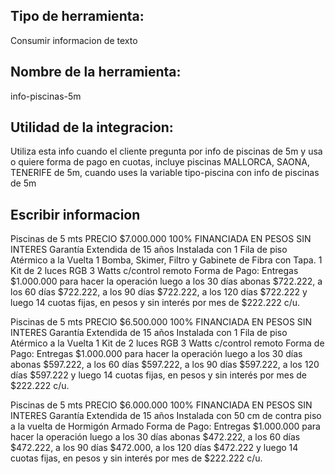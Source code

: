 ## Tipo de herramienta: 
Consumir informacion de texto

## Nombre de la herramienta:
info-piscinas-5m

## Utilidad de la integracion:
Utiliza esta info cuando el cliente pregunta por info de piscinas de 5m y usa o quiere forma de pago en cuotas, incluye piscinas MALLORCA, SAONA, TENERIFE de 5m, cuando uses la variable tipo-piscina con info de piscinas de 5m

## Escribir informacion

Piscinas de 5 mts PRECIO $7.000.000 100% FINANCIADA EN PESOS SIN INTERES
Garantía Extendida de 15 años 
Instalada con 1 Fila de piso Atérmico a la Vuelta
1 Bomba, Skimer, Filtro y Gabinete de Fibra con Tapa.
1 Kit de 2 luces RGB 3 Watts c/control remoto
Forma de Pago: 
Entregas $1.000.000 para hacer la operación luego a los 30 días abonas $722.222, a los 60 días $722.222, a los 90 días $722.222, a los 120 días $722.222 y luego 14 cuotas fijas, en pesos y sin interés por mes de $222.222 c/u. 


Piscinas de 5 mts PRECIO $6.500.000 100% FINANCIADA EN PESOS SIN INTERES
Garantía Extendida de 15 años 
Instalada con 1 Fila de piso Atérmico a la Vuelta
1 Kit de 2 luces RGB 3 Watts c/control remoto
Forma de Pago: 
Entregas $1.000.000 para hacer la operación luego a los 30 días abonas $597.222, a los 60 días $597.222, a los 90 días $597.222, a los 120 días $597.222 y luego 14 cuotas fijas, en pesos y sin interés por mes de $222.222 c/u. 


Piscinas de 5 mts PRECIO $6.000.000 100% FINANCIADA EN PESOS SIN INTERES
Garantía Extendida de 15 años 
Instalada con 50 cm de contra piso a la vuelta de Hormigón Armado
Forma de Pago: 
Entregas $1.000.000 para hacer la operación luego a los 30 días abonas $472.222, a los 60 días $472.222, a los 90 días $472.000, a los 120 días $472.222 y luego 14 cuotas fijas, en pesos y sin interés por mes de $222.222 c/u.
